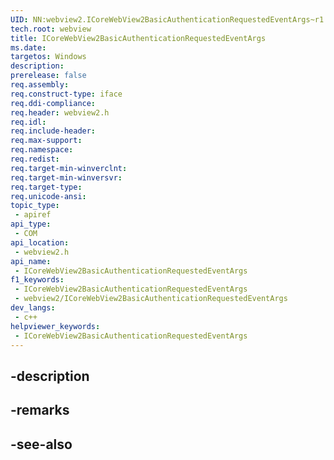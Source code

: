 ```yaml
---
UID: NN:webview2.ICoreWebView2BasicAuthenticationRequestedEventArgs~r1
tech.root: webview
title: ICoreWebView2BasicAuthenticationRequestedEventArgs
ms.date: 
targetos: Windows
description: 
prerelease: false
req.assembly: 
req.construct-type: iface
req.ddi-compliance: 
req.header: webview2.h
req.idl: 
req.include-header: 
req.max-support: 
req.namespace: 
req.redist: 
req.target-min-winverclnt: 
req.target-min-winversvr: 
req.target-type: 
req.unicode-ansi: 
topic_type:
 - apiref
api_type:
 - COM
api_location:
 - webview2.h
api_name:
 - ICoreWebView2BasicAuthenticationRequestedEventArgs
f1_keywords:
 - ICoreWebView2BasicAuthenticationRequestedEventArgs
 - webview2/ICoreWebView2BasicAuthenticationRequestedEventArgs
dev_langs:
 - c++
helpviewer_keywords:
 - ICoreWebView2BasicAuthenticationRequestedEventArgs
---
```


## -description

## -remarks

## -see-also

